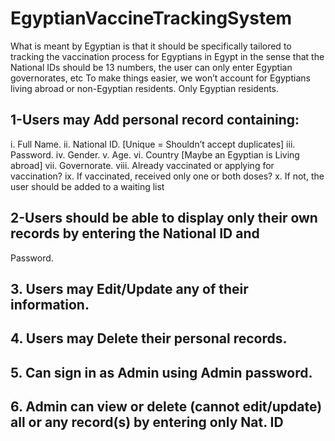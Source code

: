 # EgyptianVaccineTrackingSystem
What is meant by Egyptian is that it should be specifically tailored to tracking the vaccination process for
Egyptians in Egypt in the sense that the National IDs should be 13 numbers, the user can only enter Egyptian
governorates, etc
To make things easier, we won’t account for Egyptians living abroad or non-Egyptian residents. Only
Egyptian residents.
## 1-Users may Add personal record containing:
  i. Full Name.
  ii. National ID. [Unique = Shouldn’t accept duplicates]
  iii. Password.
  iv. Gender.
  v. Age.
  vi. Country [Maybe an Egyptian is Living abroad]
  vii. Governorate.
  viii. Already vaccinated or applying for vaccination?
  ix. If vaccinated, received only one or both doses?
  x. If not, the user should be added to a waiting list
## 2-Users should be able to display only their own records by entering the National ID and
Password.
## 3. Users may Edit/Update any of their information.
## 4. Users may Delete their personal records.
## 5. Can sign in as Admin using Admin password.
## 6. Admin can view or delete (cannot edit/update) all or any record(s) by entering only Nat. ID
